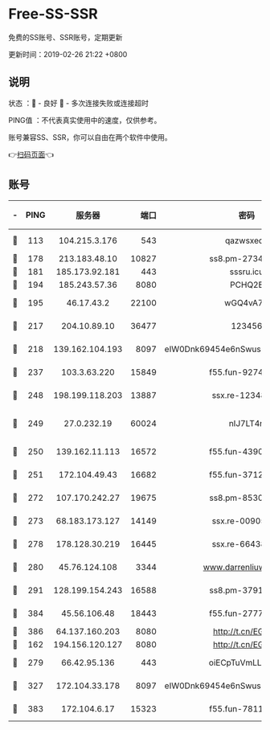 # Free-SS-SSR

免费的SS账号、SSR账号，定期更新

更新时间：2019-02-26 21:22 +0800

## 说明

状态     ：🙂 - 良好 🙁 - 多次连接失败或连接超时

PING值   ：不代表真实使用中的速度，仅供参考。

账号兼容SS、SSR，你可以自由在两个软件中使用。

👉[扫码页面](https://liesauer.github.io/free-ss-ssr.github.io/)👈

## 账号

|-|PING|服务器|端口|密码|加密方式|区域|
|:----:|:----:|:-----:|-----:|:----:|:----:|:----:|
|🙂|113|104.215.3.176|543|qazwsxedc|aes-256-gcm|JP|
|🙂|178|213.183.48.10|10827|ss8.pm-27345710|rc4-md5|RU|
|🙂|181|185.173.92.181|443|sssru.icu|rc4-md5|RU|
|🙂|194|185.243.57.36|8080|PCHQ2E|rc4-md5|US|
|🙂|195|46.17.43.2|22100|wGQ4vA7D|aes-256-gcm|RU|
|🙂|217|204.10.89.10|36477|123456|aes-256-cfb|US|
|🙂|218|139.162.104.193|8097|eIW0Dnk69454e6nSwuspv9DmS201tQ0D|aes-256-cfb|JP|
|🙂|237|103.3.63.220|15849|f55.fun-92746572|aes-256-cfb|SG|
|🙂|248|198.199.118.203|13887|ssx.re-12348828|aes-256-cfb|US|
|🙂|249|27.0.232.19|60024|nIJ7LT4n|xchacha20-ietf-poly1305|HK|
|🙂|250|139.162.11.113|16572|f55.fun-43900311|aes-256-cfb|SG|
|🙂|251|172.104.49.43|16682|f55.fun-37126498|aes-256-cfb|SG|
|🙂|272|107.170.242.27|19675|ss8.pm-85305168|aes-256-cfb|US|
|🙂|273|68.183.173.127|14149|ssx.re-00905761|aes-256-cfb|US|
|🙂|278|178.128.30.219|16445|ssx.re-66438598|aes-256-cfb|SG|
|🙂|280|45.76.124.108|3344|www.darrenliuwei.com|aes-256-cfb|AU|
|🙂|291|128.199.154.243|16588|ss8.pm-37919199|aes-256-cfb|SG|
|🙂|384|45.56.106.48|18443|f55.fun-27772788|aes-256-cfb|US|
|🙂|386|64.137.160.203|8080|http://t.cn/EGJIyrl|rc4-md5|CA|
|🙂|162|194.156.120.127|8080|http://t.cn/EGJIyrl|rc4-md5|RU|
|🙁|279|66.42.95.136|443|oiECpTuVmLLxk4Ts|aes-256-cfb|US|
|🙁|327|172.104.33.178|8097|eIW0Dnk69454e6nSwuspv9DmS201tQ0D|aes-256-cfb|SG|
|🙁|383|172.104.6.17|15323|f55.fun-78116806|aes-256-cfb|US|
